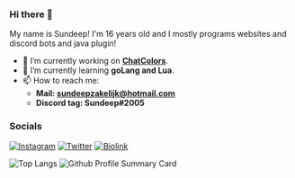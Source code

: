### Hi there 👋
My name is Sundeep! I'm 16 years old and I mostly programs websites and discord bots and java plugin!

- 🔭 I’m currently working on [**ChatColors**](https://www.spigotmc.org/resources/chatcolors.100788/).
- 🌱 I’m currently learning **goLang and Lua**.
- 📫 How to reach me:
  - **Mail: sundeepzakelijk@hotmail.com**
  - **Discord tag: Sundeep#2005**

### Socials
[![Instagram](https://img.shields.io/badge/Instagram-E4405F?style=for-the-badge&logo=instagram&logoColor=white)](https://instagram.com/Sundeep_2005)
[![Twitter](https://img.shields.io/badge/Twitter-1DA1F2?style=for-the-badge&logo=twitter&logoColor=white)](https://twitter.com/SundeepMC)
[![Biolink](https://img.shields.io/badge/bio.link-000000%7D?style=for-the-badge&logo=biolink&logoColor=white)](https://bio.link/Sundeep)

![Top Langs](https://github-readme-stats.vercel.app/api/top-langs/?username=Sundeep-deJongh&theme=white)
![Github Profile Summary Card](https://github-profile-summary-cards.vercel.app/api/cards/profile-details?username=Sundeep-deJongh&theme=vue)
